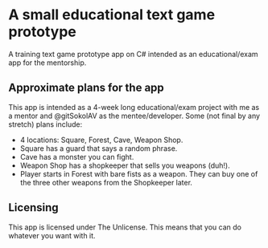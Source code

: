 # A small educational text game prototype

A training text game prototype app on C# intended as an educational/exam app for the mentorship.

## Approximate plans for the app

This app is intended as a 4-week long educational/exam project with me as a mentor and @gitSokolAV as the mentee/developer. Some (not final by any stretch) plans include:

- 4 locations: Square, Forest, Cave, Weapon Shop.
- Square has a guard that says a random phrase.
- Cave has a monster you can fight.
- Weapon Shop has a shopkeeper that sells you weapons (duh!).
- Player starts in Forest with bare fists as a weapon. They can buy one of the three other weapons from the Shopkeeper later.

## Licensing

This app is licensed under The Unlicense. This means that you can do whatever you want with it.